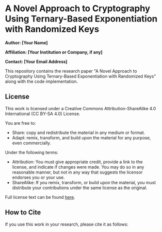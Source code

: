 # A Novel Approach to Cryptography Using Ternary-Based Exponentiation with Randomized Keys

**Author: [Your Name]**

**Affiliation: [Your Institution or Company, if any]**

**Contact: [Your Email Address]**

This repository contains the research paper "A Novel Approach to Cryptography Using Ternary-Based Exponentiation with Randomized Keys" along with the code implementation.

## License

This work is licensed under a Creative Commons Attribution-ShareAlike 4.0 International (CC BY-SA 4.0) License. 

You are free to:
- Share: copy and redistribute the material in any medium or format.
- Adapt: remix, transform, and build upon the material for any purpose, even commercially.

Under the following terms:
- Attribution: You must give appropriate credit, provide a link to the license, and indicate if changes were made. You may do so in any reasonable manner, but not in any way that suggests the licensor endorses you or your use.
- ShareAlike: If you remix, transform, or build upon the material, you must distribute your contributions under the same license as the original.

Full license text can be found [here](https://creativecommons.org/licenses/by-sa/4.0/legalcode).

## How to Cite

If you use this work in your research, please cite it as follows:
